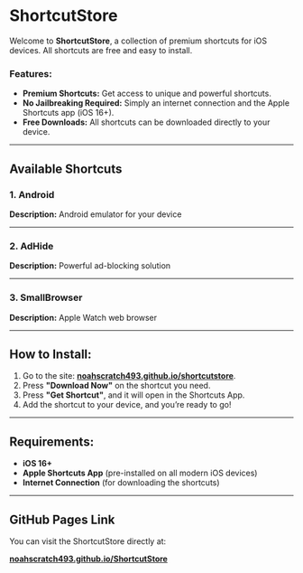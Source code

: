 # ShortcutStore

Welcome to **ShortcutStore**, a collection of premium shortcuts for iOS devices. All shortcuts are free and easy to install.

### Features:

* **Premium Shortcuts:** Get access to unique and powerful shortcuts.
* **No Jailbreaking Required:** Simply an internet connection and the Apple Shortcuts app (iOS 16+).
* **Free Downloads:** All shortcuts can be downloaded directly to your device.

---

## Available Shortcuts

### 1. **Android**

**Description:** Android emulator for your device

---

### 2. **AdHide**

**Description:** Powerful ad-blocking solution

---

### 3. **SmallBrowser**

**Description:** Apple Watch web browser

---

## How to Install:

1. Go to the site: **[noahscratch493.github.io/shortcutstore](https://noahscratch493.github.io/shortcutstore)**.
2. Press **"Download Now"** on the shortcut you need.
3. Press **"Get Shortcut"**, and it will open in the Shortcuts App.
4. Add the shortcut to your device, and you’re ready to go!

---

## Requirements:

* **iOS 16+**
* **Apple Shortcuts App** (pre-installed on all modern iOS devices)
* **Internet Connection** (for downloading the shortcuts)

---

## GitHub Pages Link

You can visit the ShortcutStore directly at:

**[noahscratch493.github.io/ShortcutStore](https://noahscratch493.github.io/shortcutstore)**
